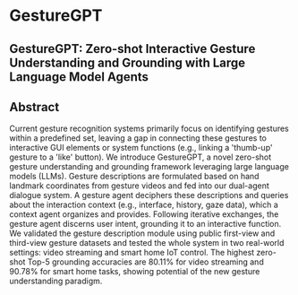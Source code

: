 # GestureGPT

## GestureGPT: Zero-shot Interactive Gesture Understanding and Grounding with Large Language Model Agents

## Abstract
Current gesture recognition systems primarily focus on identifying gestures within a predefined set, leaving a gap in connecting these gestures to interactive GUI elements or system functions (e.g., linking a 'thumb-up' gesture to a 'like' button). 
We introduce GestureGPT, a novel zero-shot gesture understanding and grounding framework leveraging large language models (LLMs). 
Gesture descriptions are formulated based on hand landmark coordinates from gesture videos and fed into our dual-agent dialogue system. 
A gesture agent deciphers these descriptions and queries about the interaction context (e.g., interface, history, gaze data), which a context agent organizes and provides. 
Following iterative exchanges, the gesture agent discerns user intent, grounding it to an interactive function. 
We validated the gesture description module using public first-view and third-view gesture datasets and tested the whole system in two real-world settings: video streaming and smart home IoT control. 
The highest zero-shot Top-5 grounding accuracies are 80.11\% for video streaming and 90.78\% for smart home tasks, showing potential of the new gesture understanding paradigm.